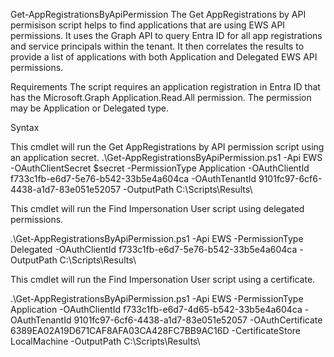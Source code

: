 Get-AppRegistrationsByApiPermission
The Get AppRegistrations by API permisison script helps to find applications that are using EWS API permissions. It uses the Graph API to query Entra ID for all app registrations and service principals within the tenant. It then correlates the results to provide a list of applications with both Application and Delegated EWS API permissions.

Requirements
The script requires an application registration in Entra ID that has the Microsoft.Graph Application.Read.All permission. The permission may be Application or Delegated type.

Syntax

This cmdlet will run the Get AppRegistrations by API permission script using an application secret.
.\Get-AppRegistrationsByApiPermission.ps1 -Api EWS -OAuthClientSecret $secret -PermissionType Application -OAuthClientId f733c1fb-e6d7-5e76-b542-33b5e4a604ca -OAuthTenantId 9101fc97-6cf6-4438-a1d7-83e051e52057 -OutputPath C:\Scripts\Results\

This cmdlet will run the Find Impersonation User script using delegated permissions.

.\Get-AppRegistrationsByApiPermission.ps1 -Api EWS -PermissionType Delegated -OAuthClientId f733c1fb-e6d7-5e76-b542-33b5e4a604ca -OutputPath C:\Scripts\Results\

This cmdlet will run the Find Impersonation User script using a certificate.

.\Get-AppRegistrationsByApiPermission.ps1 -Api EWS -PermissionType Application -OAuthClientId f733c1fb-e6d7-4d65-b542-33b5e4a604ca -OAuthTenantId 9101fc97-6cf6-4438-a1d7-83e051e52057  -OAuthCertificate 6389EA02A19D671CAF8AFA03CA428FC7BB9AC16D -CertificateStore LocalMachine -OutputPath C:\Scripts\Results\


